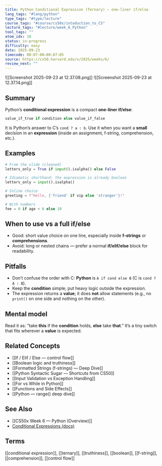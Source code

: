 ```yaml
---
title: Python Conditional Expression (Ternary) — one-liner if/else
lang_tags: "#lang/python"
type_tags: "#type/lecture"
course_tags: "#course/cs50x/intoduction_to_CS"
lecture_tags: "#lecture/week_6_Python"
tool_tags: ""
atom_idx: 18
status: in-progress
difficulty: easy
date: 2025-09-23
timecode: 00:07:00–00:07:05
source: https://cs50.harvard.edu/x/2025/weeks/6/
review_next: ""
---
```


![[Screenshot 2025-09-23 at 12.37.08.png]]
![[Screenshot 2025-09-23 at 12.37.14.png]]

## Summary
Python’s **conditional expression** is a compact **one‑liner if/else**:
```python
value_if_true if condition else value_if_false
```
It is Python’s answer to C’s `cond ? a : b`. Use it when you want a **small** decision in an **expression** (inside an assignment, f‑string, comprehension, etc.).

## Examples
```python
# From the slide (cleaned)
letters_only = True if input().isalpha() else False

# Idiomatic shorthand: the expression is already boolean
letters_only = input().isalpha()

# Inline choice
greeting = f"Hello, {'friend' if vip else 'stranger'}!"

# With numbers
fee = 0 if age < 6 else 10
```

## When to use vs a full if/else
- Good: short value choice on one line, especially inside **f‑strings** or **comprehensions**.
- Avoid: long or nested chains — prefer a normal **if/elif/else** block for readability.

## Pitfalls
- Don’t confuse the order with C: **Python** is `A if cond else B` (C is `cond ? A : B`).  
- Keep the **condition** simple; put heavy logic outside the expression.
- The expression returns a **value**; it does **not** allow statements (e.g., no `print()` on one side and nothing on the other).

## Mental model
Read it as: “take **this** if the **condition** holds, **else** take **that**.” It’s a tiny switch that fits wherever a **value** is expected.

## Related Concepts
- [[If / Elif / Else — control flow]]
- [[Boolean logic and truthiness]]
- [[Formatted Strings (f-strings) — Deep Dive]]
- [[Python Syntactic Sugar — Shortcuts from CS50]]
- [[Input Validation vs Exception Handling]]
- [[For vs While in Python]]
- [[Functions and Side Effects]]
- [[Python — range() deep dive]]

## See Also
- [[CS50x Week 6 — Python (Overview)]]
- [Conditional Expressions (docs)](https://docs.python.org/3/reference/expressions.html#conditional-expressions)

## Terms
[[conditional expression]], [[ternary]], [[truthiness]], [[boolean]], [[f-string]], [[comprehension]], [[control flow]]
